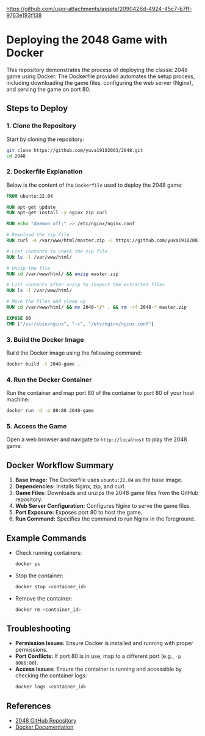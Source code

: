 


https://github.com/user-attachments/assets/2090426d-4924-45c7-b7ff-9763e193f138





# Deploying the 2048 Game with Docker

This repository demonstrates the process of deploying the classic 2048 game using Docker. The Dockerfile provided automates the setup process, including downloading the game files, configuring the web server (Nginx), and serving the game on port 80.

## Steps to Deploy

### 1. Clone the Repository

Start by cloning the repository:
```bash
git clone https://github.com/yuva19102003/2048.git
cd 2048
```

### 2. Dockerfile Explanation

Below is the content of the `Dockerfile` used to deploy the 2048 game:

```Dockerfile
FROM ubuntu:22.04

RUN apt-get update
RUN apt-get install -y nginx zip curl

RUN echo "daemon off;" >> /etc/nginx/nginx.conf

# Download the zip file
RUN curl -o /var/www/html/master.zip -L https://github.com/yuva19102003/2048/archive/refs/heads/master.zip

# List contents to check the zip file
RUN ls -l /var/www/html/

# Unzip the file
RUN cd /var/www/html/ && unzip master.zip

# List contents after unzip to inspect the extracted files
RUN ls -l /var/www/html/

# Move the files and clean up
RUN cd /var/www/html/ && mv 2048-*/* . && rm -rf 2048-* master.zip

EXPOSE 80
CMD ["/usr/sbin/nginx", "-c", "/etc/nginx/nginx.conf"]
```

### 3. Build the Docker Image

Build the Docker image using the following command:
```bash
docker build -t 2048-game .
```

### 4. Run the Docker Container

Run the container and map port 80 of the container to port 80 of your host machine:
```bash
docker run -d -p 80:80 2048-game
```

### 5. Access the Game

Open a web browser and navigate to `http://localhost` to play the 2048 game.

## Docker Workflow Summary

1. **Base Image:** The Dockerfile uses `ubuntu:22.04` as the base image.
2. **Dependencies:** Installs Nginx, zip, and curl.
3. **Game Files:** Downloads and unzips the 2048 game files from the GitHub repository.
4. **Web Server Configuration:** Configures Nginx to serve the game files.
5. **Port Exposure:** Exposes port 80 to host the game.
6. **Run Command:** Specifies the command to run Nginx in the foreground.

## Example Commands

- Check running containers:
  ```bash
  docker ps
  ```

- Stop the container:
  ```bash
  docker stop <container_id>
  ```

- Remove the container:
  ```bash
  docker rm <container_id>
  ```

## Troubleshooting

- **Permission Issues:** Ensure Docker is installed and running with proper permissions.
- **Port Conflicts:** If port 80 is in use, map to a different port (e.g., `-p 8080:80`).
- **Access Issues:** Ensure the container is running and accessible by checking the container logs:
  ```bash
  docker logs <container_id>
  ```

## References

- [2048 GitHub Repository](https://github.com/yuva19102003/2048)
- [Docker Documentation](https://docs.docker.com/)

